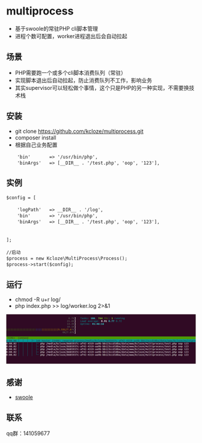 # multiprocess
* 基于swoole的常驻PHP cli脚本管理
* 进程个数可配置，worker进程退出后会自动拉起

## 场景
* PHP需要跑一个或多个cli脚本消费队列（常驻）
* 实现脚本退出后自动拉起，防止消费队列不工作，影响业务
* 其实supervisor可以轻松做个事情，这个只是PHP的另一种实现，不需要换技术栈

## 安装
* git clone https://github.com/kcloze/multiprocess.git
* composer install
* 根据自己业务配置
```
    'bin'       => '/usr/bin/php',
    'binArgs'   => [__DIR__ . '/test.php', 'oop', '123'],
```

## 实例

```
$config = [

    'logPath'   => __DIR__ . '/log',
    'bin'       => '/usr/bin/php',
    'binArgs'   => [__DIR__ . '/test.php', 'oop', '123'],


];

//启动
$process = new Kcloze\MultiProcess\Process();
$process->start($config);

```
## 运行
* chmod -R u+r log/
* php index.php >> log/worker.log 2>&1

![监控图](monitor.png)


## 感谢

* [swoole](http://www.swoole.com/)

## 联系

qq群：141059677

